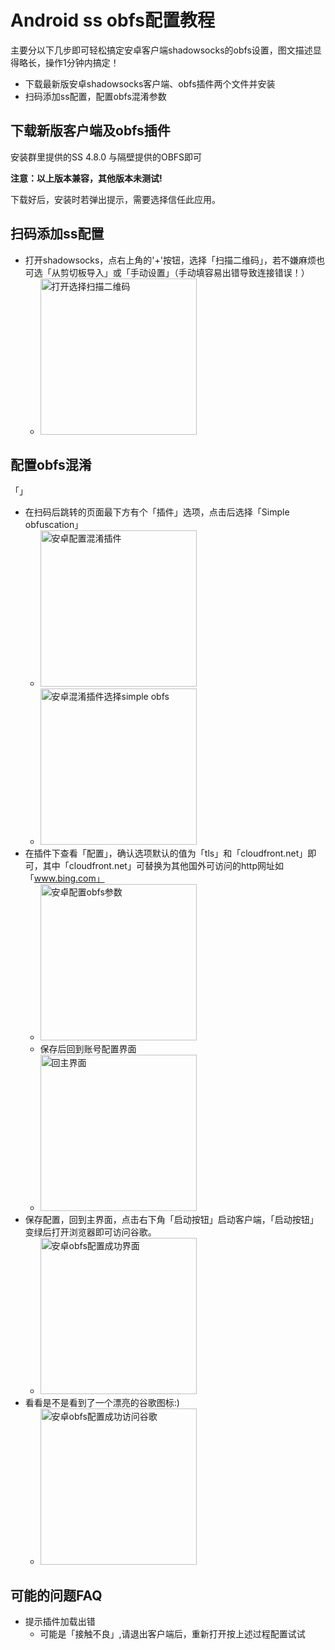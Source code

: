 # Android ss obfs配置教程

主要分以下几步即可轻松搞定安卓客户端shadowsocks的obfs设置，图文描述显得略长，操作1分钟内搞定！

- 下载最新版安卓shadowsocks客户端、obfs插件两个文件并安装
- 扫码添加ss配置，配置obfs混淆参数

## 下载新版客户端及obfs插件

安装群里提供的SS 4.8.0 与隔壁提供的OBFS即可

**注意：以上版本兼容，其他版本未测试!**

下载好后，安装时若弹出提示，需要选择信任此应用。

## 扫码添加ss配置

- 打开shadowsocks，点右上角的'+'按钮，选择「扫描二维码」，若不嫌麻烦也可选「从剪切板导入」或「手动设置」（手动填容易出错导致连接错误！）
  - <img src="./img/obfs/ss_android_obfs01.jpg"  width="250" alt="打开选择扫描二维码" />

## 配置obfs混淆
「」
- 在扫码后跳转的页面最下方有个「插件」选项，点击后选择「Simple obfuscation」
  - <img src="./img/obfs/ss_android_obfs02.jpg"  width="250" alt="安卓配置混淆插件" />
  - <img src="./img/obfs/ss_android_obfs03.jpg"  width="250" alt="安卓混淆插件选择simple obfs" />
- 在插件下查看「配置」，确认选项默认的值为「tls」和「cloudfront.net」即可，其中「cloudfront.net」可替换为其他国外可访问的http网址如「www.bing.com」
  - <img src="./img/obfs/ss_android_obfs05.jpg"  width="250" alt="安卓配置obfs参数" />
  - 保存后回到账号配置界面
  - <img src="./img/obfs/ss_android_obfs04.jpg"  width="250" alt="回主界面" />
- 保存配置，回到主界面，点击右下角「启动按钮」启动客户端，「启动按钮」变绿后打开浏览器即可访问谷歌。
  - <img src="./img/obfs/ss_android_obfs06.jpg"  width="250" alt="安卓obfs配置成功界面" />
- 看看是不是看到了一个漂亮的谷歌图标:)
  - <img src="./img/google_logo_272x92dp.png"  width="250" alt="安卓obfs配置成功访问谷歌" />

## 可能的问题FAQ
- 提示插件加载出错
  - 可能是「接触不良」,请退出客户端后，重新打开按上述过程配置试试
